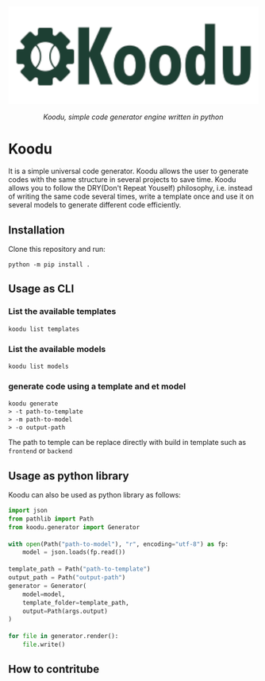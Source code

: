 <p align="center">
  <a href="https://kuudo.net"><img src="https://github.com/GMWA/koodu/blob/main/docs/assets/koodu.png" alt="Koodu"></a>
</p>
<p align="center">
    <em>Koodu, simple code generator engine written in python</em>
</p>


# Koodu

It is a simple universal code generator. Koodu allows the user to generate codes with the same structure in several projects to save time. Koodu allows you to follow the DRY(Don't Repeat Youself) philosophy, i.e. instead of writing the same code several times, write a template once and use it on several models to generate different code efficiently.

## Installation
Clone this repository and run:
```
python -m pip install .
```

## Usage as CLI

### List the available templates
```
koodu list templates
```

### List the available models
```
koodu list models
```

### generate code using a template and et model
```
koodu generate
> -t path-to-template
> -m path-to-model
> -o output-path
```
The path to temple can be replace directly with build in template such as `frontend` or `backend`


## Usage as python library

Koodu can also be used as python library as follows:
```python
import json
from pathlib import Path
from koodu.generator import Generator

with open(Path("path-to-model"), "r", encoding="utf-8") as fp:
    model = json.loads(fp.read())

template_path = Path("path-to-template")
output_path = Path("output-path")
generator = Generator(
    model=model,
    template_folder=template_path,
    output=Path(args.output)
)

for file in generator.render():
    file.write()
```

## How to contritube
